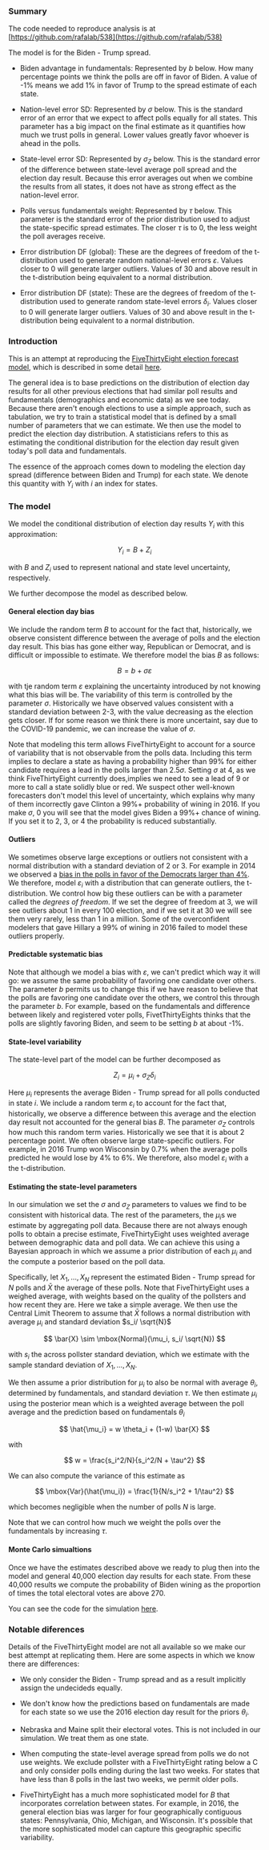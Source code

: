 <script type="text/javascript"
        src="https://cdnjs.cloudflare.com/ajax/libs/mathjax/2.7.0/MathJax.js?config=TeX-AMS_CHTML"></script>


### Summary

The code needed to reproduce analysis is at [https://github.com/rafalab/538](https://github.com/rafalab/538)

The model is for the Biden - Trump spread. 


* Biden advantage in fundamentals: Represented by $b$ below. How many percentage points we think the polls are off in favor of Biden. A value of -1% means we add 1% in favor of Trump to the spread estimate of each state. 

* Nation-level error SD: Represented by $\sigma$ below. This is the standard error of an error that we expect to affect polls equally for all states. This parameter has a big impact on the final estimate as it quantifies how much we trust polls in general. Lower values greatly favor whoever is ahead in the polls. 

* State-level error SD: Represented by $\sigma_Z$ below. This is the standard error of the difference between state-level average poll spread and the election day result. Because this error averages out when we combine the results from all states, it does not have as strong effect as the nation-level error.

* Polls versus fundamentals weight: Represented by $\tau$ below. This parameter is the standard error of the prior distribution used to adjust the state-specific spread estimates.  The closer $\tau$ is to 0, the less weight the poll averages receive.

* Error distribution DF (global): These are the degrees of freedom of the t-distribution used to generate random national-level errors $\varepsilon$. Values closer to 0 will generate larger outliers. Values of 30 and above result in the t-distribution being equivalent to a normal distribution.

* Error distribution DF (state): These are the degrees of freedom of the t-distribution used to generate random state-level errors $\delta_i$. Values closer to 0 will generate larger outliers. Values of 30 and above result in the t-distribution being equivalent to a normal distribution.


<!-- * Number of simulations: Number of elections simulated. Larger values result in more stable results. -->

### Introduction 

This is an attempt at reproducing the [FiveThirtyEight election forecast model](https://projects.fivethirtyeight.com/2020-election-forecast/), which is described in some 
detail [here](https://fivethirtyeight.com/features/how-fivethirtyeights-2020-presidential-forecast-works-and-whats-different-because-of-covid-19/).

The general idea is to base predictions on the distribution of election day results for all other previous elections that had similar poll results and fundamentals (demographics and economic data) as we see today. Because there aren't enough elections to use a simple approach, such as tabulation, we try to train a statistical model that is defined by a small number of parameters that we can estimate. We then use the model to predict the election day distribution. A statisticians refers to this as estimating the conditional distribution for the election day result given today's poll data and fundamentals. 

The essence of the approach comes down to modeling the election day spread (difference between Biden and Trump) for each state. We denote this quantity with $Y_i$ with $i$ an index for states.


### The model

We model the conditional distribution of election day results $Y_i$ with this approximation: 

$$
Y_i = B + Z_i 
$$

with $B$ and $Z_i$ used to represent national and state level uncertainty, respectively.

We further decompose the model as described below.


#### General election day bias


We include the random term $B$ to account for the fact that, historically, we observe consistent difference between the average of polls and the election day result. 
This bias has gone either way, Republican or Democrat, and is difficult or impossible to estimate. We therefore model the bias $B$ as follows:


$$
B = b + \sigma \varepsilon
$$

with tje random term $\varepsilon$ explaining the uncertainty introduced by not knowing what this bias will be. The variability of this term is controlled by the parameter $\sigma$. Historically we have observed values consistent with a standard deviation between 2-3, with the value decreasing as the election gets closer. If for some reason we think there is more uncertaint, say due to the COVID-19 pandemic, we can increase the value of $\sigma$.

Note that modeling this term allows FiveThirtyEight to account for a source of variability that is not observable from the polls data. Including this term implies to declare a state as having a probability higher than 99% for either candidate requires a lead in the polls larger than $2.5 \sigma$. Setting $\sigma$ at 4, as we think FiveThirtyEight currently does,implies we need to see a lead of 9 or more to call a state solidly blue or red. We suspect other well-known forecasters don't model this level of uncertainty, which explains why many of them incorrectly gave Clinton a 99%+ probability of wining in 2016. If you make $\sigma$, 0 you will see that the model gives Biden a 99%+ chance of wining. If you set it to 2, 3, or 4 the probability is reduced substantially.

#### Outliers

We sometimes observe large exceptions or outliers not consistent with a normal distribution with a standard deviation of 2 or 3. For example in 2014 we observed a [bias in the polls in favor of the Democrats larger than 4%](https://fivethirtyeight.com/features/the-polls-were-skewed-toward-democrats/). We therefore, model $\varepsilon_i$ with a distribution that can generate outliers, the t-distribution. We control how big these outliers can be with a parameter called the _degrees of freedom_. If we set the degree of freedom at 3, we will see outliers about 1 in every 100 election, and if we set it at 30 we will see them very rarely, less than 1 in a million. Some of the overconfident modelers that gave Hillary a 99% of wining in 2016 failed to model these outliers properly. 

#### Predictable systematic bias

Note that although we model a bias with $\varepsilon$, we can't predict which way it will go: 
we assume the same probability of favoring one candidate over others. The parameter $b$ permits us to change this if we have reason to believe that the polls are favoring one candidate over the others, we control this through the parameter $b$. For example, based on the fundamentals and difference between likely and registered voter polls, FivetThirtyEights thinks that the polls are slightly favoring Biden, and seem to be setting $b$ at about -1%.


#### State-level variability  

The state-level part of the model can be further decomposed as 

$$
Z_i = \mu_i + \sigma_Z \delta_i
$$

Here $\mu_i$ represents the average Biden - Trump spread for all polls conducted in state $i$. We include a random term $\varepsilon_i$ to account for the fact that, historically, we observe a difference between this average and the election day result not accounted for the general bias $B$. The parameter $\sigma_Z$ controls how much this random term varies. Historically we see that it is about 2 percentage point. We often observe large state-specific outliers. For example, in 2016 Trump won Wisconsin by 0.7% when the average polls predicted he would lose by 4% to 6%. We therefore, also model $\varepsilon_i$ with a the t-distribution. 

#### Estimating the state-level parameters

In our simulation we set the $\sigma$ and $\sigma_Z$ parameters to values we find to be consistent with historical data. The rest of the parameters, the $\mu_i\mbox{s}$ we estimate by aggregating poll data. Because there are not always enough polls to obtain a precise estimate, FiveThirtyEight uses weighted average between demographic data and poll data. We can achieve this using a Bayesian approach in which we assume a prior distribution of each $\mu_i$ and the compute a posterior based on the poll data. 

Specifically, let $X_1, \dots, X_N$ represent the estimated Biden - Trump spread for $N$ polls and $\bar{X}$ the average of these polls. Note that FiveThirtyEight uses a weighed average, with weights based on the quality of the pollsters and how recent they are. Here we take a simple average. We then use the Central Limit Theorem to assume that $\bar{X}$ follows a normal distribution with average $\mu_i$ and standard deviation  $s_i/ \sqrt{N}$

$$
\bar{X} \sim \mbox{Normal}(\mu_i, s_i/ \sqrt{N})
$$

with $s_i$ the across pollster standard deviation, which we estimate with the sample standard deviation of $X_1, \dots, X_N$.

We then assume a prior distribution for $\mu_i$ to also be normal with average $\theta_i$, determined by fundamentals, and standard deviation $\tau$. We then estimate $\mu_i$ using the posterior mean which is a weighted average between the poll average and the prediction based on fundamentals $\theta_i$ 

$$
\hat{\mu_i} = w \theta_i + (1-w) \bar{X}
$$

with 

$$
w = \frac{s_i^2/N}{s_i^2/N + \tau^2}
$$

We can also compute the variance of this estimate as

$$
\mbox{Var}(\hat{\mu_i}) = \frac{1}{N/s_i^2 + 1/\tau^2}
$$

which becomes negligible when the number of polls $N$ is large.

Note that we can control how much we weight the polls over the fundamentals by increasing $\tau$.


#### Monte Carlo simualtions

Once we have the estimates described above we ready to plug then into the model 
and general 40,000 election day results for each state. From these 40,000 results we compute the 
probability of Biden wining as the proportion of times the total electoral votes are 
above 270.

You can see the code for the simulation [here](https://github.com/rafalab/538/blob/master/funcs.R).
### Notable diferences

Details of the FiveThirtyEight model are not all available so we make our best attempt
at replicating them. Here are some aspects in which we know there are differences:

* We only consider the Biden - Trump spread and as a result implicitly assign the undecideds equally.

* We don't know how the predictions based on fundamentals are made for each state so
we use the 2016 election day result for the priors $\theta_i$.

* Nebraska and Maine split their electoral votes. This is not included in our simulation. We treat them as one state.

* When computing the state-level average spread from polls we do not use weights. We exclude pollster
with a FiveThirtyEight rating below a C and only consider polls ending during the last two weeks. For 
states that have less than 8 polls in the last two weeks, we permit older polls.

* FiveThirtyEight has a much more sophisticated model for $B$ that incorporates correlation between states. 
For example, in 2016, the general election bias was larger for four geographically contiguous states: Pennsylvania, Ohio, Michigan, and Wisconsin. It's possible that the more sophisticated model can capture this geographic specific variability.

<br>
<br>




